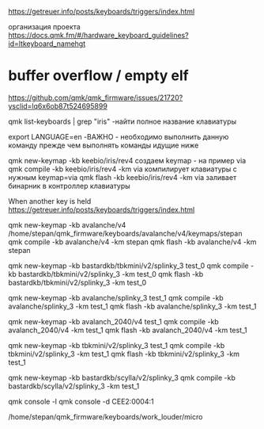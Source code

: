 https://getreuer.info/posts/keyboards/triggers/index.html

организация проекта
https://docs.qmk.fm/#/hardware_keyboard_guidelines?id=ltkeyboard_namehgt

# buffer overflow / empty elf
https://github.com/qmk/qmk_firmware/issues/21720?ysclid=lq6x6ob87t524695899


qmk list-keyboards | grep "iris" -найти полное название клавиатуры

export LANGUAGE=en -ВАЖНО - необходимо выполнить данную команду прежде чем выполнять команды идущие ниже

qmk new-keymap -kb keebio/iris/rev4        создаем keymap - на пример via
qmk compile -kb keebio/iris/rev4 -km via   компилирует клавиатуры с нужным keymap=via
qmk flash -kb keebio/iris/rev4 -km via     заливает бинарник в контроллер клавиатуры

When another key is held
https://getreuer.info/posts/keyboards/triggers/index.html


qmk new-keymap -kb avalanche/v4   /home/stepan/qmk_firmware/keyboards/avalanche/v4/keymaps/stepan
qmk compile -kb avalanche/v4 -km stepan
qmk flash -kb avalanche/v4 -km stepan


qmk new-keymap -kb bastardkb/tbkmini/v2/splinky_3 test_0
qmk compile -kb bastardkb/tbkmini/v2/splinky_3 -km test_0
qmk flash -kb bastardkb/tbkmini/v2/splinky_3 -km test_0

qmk new-keymap -kb avalanche/splinky_3  test_1
qmk compile -kb avalanche/splinky_3  -km test_1
qmk flash -kb avalanche/splinky_3  -km test_1

qmk new-keymap -kb avalanch_2040/v4  test_1
qmk compile -kb avalanch_2040/v4 -km test_1
qmk flash -kb avalanch_2040/v4  -km test_1

qmk new-keymap -kb tbkmini/v2/splinky_3 test_1
qmk compile -kb tbkmini/v2/splinky_3 -km test_1
qmk flash -kb tbkmini/v2/splinky_3  -km test_1

qmk new-keymap -kb bastardkb/scylla/v2/splinky_3
qmk compile -kb bastardkb/scylla/v2/splinky_3 -km test_1

qmk console -l
qmk console -d CEE2:0004:1

/home/stepan/qmk_firmware/keyboards/work_louder/micro






